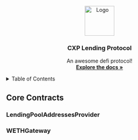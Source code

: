 <!-- PROJECT LOGO -->
<br />
<div align="center">
  <a href="https://github.com/othneildrew/Best-README-Template">
    <img src="images/logo.png" alt="Logo" width="80" height="80">
  </a>

  <h3 align="center">CXP Lending Protocol</h3>

  <p align="center">
    An awesome defi protocol!
    <br />
    <a href="https://github.com/othneildrew/Best-README-Template"><strong>Explore the docs »</strong></a>
    <br />
  </p>
</div>

<!-- TABLE OF CONTENTS -->
<details>
  <summary>Table of Contents</summary>
  <ol>
    <li>
      <a href="#core-contracts">Core Contracts</a>
      <ul>
        <li><a href="#lendingpooladdressesprovider">LendingPoolAddressesProviderRegistry</a></li>
      </ul>
      <ul>
        <li><a href="#built-with">LendingPoolAddressesProvider</a></li>
      </ul>
      <ul>
        <li><a href="#built-with">ReserveLogic</a></li>
      </ul>
      <ul>
        <li><a href="#built-with">GenericLogic</a></li>
      </ul>
      <ul>
        <li><a href="#built-with">ValidationLogic</a></li>
      </ul>
      <ul>
        <li><a href="#built-with">LendingPoolImpl</a></li>
      </ul>
      <ul>
        <li><a href="#built-with">LendingPool</a></li>
      </ul>
      <ul>
        <li><a href="#built-with">LendingPoolConfiguratorImpl</a></li>
      </ul>
      <ul>
        <li><a href="#built-with">LendingPoolConfigurator</a></li>
      </ul>
      <ul>
        <li><a href="#built-with">StableAndVariableTokensHelper</a></li>
      </ul>
      <ul>
        <li><a href="#built-with">ATokensAndRatesHelper</a></li>
      </ul>
      <ul>
        <li><a href="#built-with">AToken</a></li>
      </ul>
      <ul>
        <li><a href="#built-with">StableDebtToken</a></li>
      </ul>
      <ul>
        <li><a href="#built-with">AaveOracle</a></li>
      </ul>
      <ul>
        <li><a href="#built-with">LendingRateOracle</a></li>
      </ul>
      <ul>
        <li><a href="#built-with">AaveProtocolDataProvider</a></li>
      </ul>
      <ul>
        <li><a href="#built-with">WETHMocked</a></li>
      </ul>
      <ul>
        <li><a href="#built-with">WETHGateway</a></li>
      </ul>
      <ul>
        <li><a href="#built-with">DefaultReserveInterestRateStrategy</a></li>
      </ul>
      <ul>
        <li><a href="#built-with">rateStrategyStableOne</a></li>
      </ul>
      <ul>
        <li><a href="#built-with">LendingPoolCollateralManagerImpl</a></li>
      </ul>
      <ul>
        <li><a href="#built-with">LendingPoolCollateralManager</a></li>
      </ul>
      <ul>
        <li><a href="#built-with">WalletBalanceProvider</a></li>
      </ul>
      <a href="#configurations">Configurations</a>
      <a href="#deployment">Deployment</a>
    </li>
  </ol>
</details>

<!-- CORE CONTRACTS -->

## Core Contracts

### LendingPoolAddressesProvider

### WETHGateway
